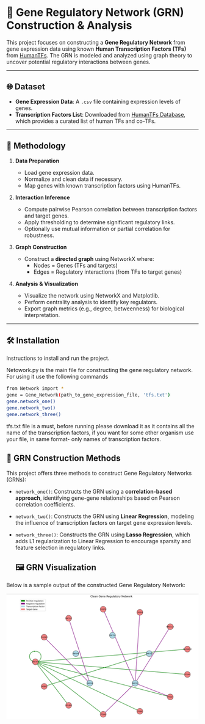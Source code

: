 # 🧬 Gene Regulatory Network (GRN) Construction & Analysis

This project focuses on constructing a **Gene Regulatory Network** from gene expression data using known **Human Transcription Factors (TFs)** from [HumanTFs](https://humantfs.ccbr.utoronto.ca/). The GRN is modeled and analyzed using graph theory to uncover potential regulatory interactions between genes.

---

## 🌐 Dataset

- **Gene Expression Data**: A `.csv` file containing expression levels of genes.
- **Transcription Factors List**: Downloaded from [HumanTFs Database](https://humantfs.ccbr.utoronto.ca/download.php), which provides a curated list of human TFs and co-TFs.

---

## 🧪 Methodology

1. **Data Preparation**
   - Load gene expression data.
   - Normalize and clean data if necessary.
   - Map genes with known transcription factors using HumanTFs.

2. **Interaction Inference**
   - Compute pairwise Pearson correlation between transcription factors and target genes.
   - Apply thresholding to determine significant regulatory links.
   - Optionally use mutual information or partial correlation for robustness.

3. **Graph Construction**
   - Construct a **directed graph** using NetworkX where:
     - Nodes = Genes (TFs and targets)
     - Edges = Regulatory interactions (from TFs to target genes)

4. **Analysis & Visualization**
   - Visualize the network using NetworkX and Matplotlib.
   - Perform centrality analysis to identify key regulators.
   - Export graph metrics (e.g., degree, betweenness) for biological interpretation.

---

## 🛠️ Installation

Instructions to install and run the project.

Netowork.py is the main file for constructing the gene regulatory network.
For using it use the following commands
```bash
from Network import *
gene = Gene_Network(path_to_gene_expression_file, 'tfs.txt')
gene.network_one()
gene.network_two()
gene.network_three()
```
tfs.txt file is a must, before running please download it as it contains all the name of the transcription factors, if you want for some other organism use your file, in same format- only names of transcription factors.
## 🧠 GRN Construction Methods

This project offers three methods to construct Gene Regulatory Networks (GRNs):

- `network_one()`: Constructs the GRN using a **correlation-based approach**, identifying gene-gene relationships based on Pearson correlation coefficients.

- `network_two()`: Constructs the GRN using **Linear Regression**, modeling the influence of transcription factors on target gene expression levels.

- `network_three()`: Constructs the GRN using **Lasso Regression**, which adds L1 regularization to Linear Regression to encourage sparsity and feature selection in regulatory links.

  ## 🖼️ GRN Visualization

Below is a sample output of the constructed Gene Regulatory Network:

![GRN Example](sample_result.png "Gene Regulatory Network")

